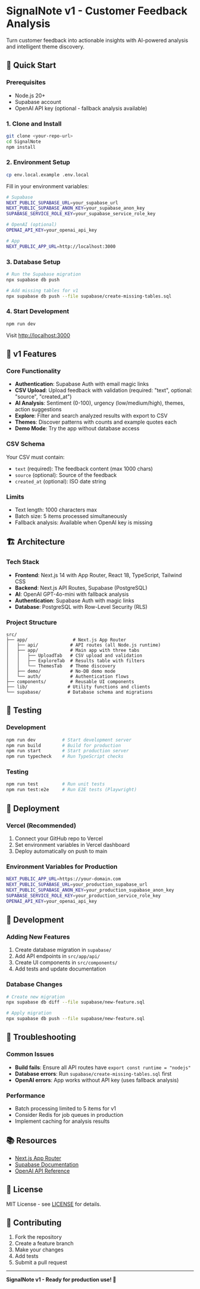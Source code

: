 # SignalNote v1 - Customer Feedback Analysis

Turn customer feedback into actionable insights with AI-powered analysis and intelligent theme discovery.

## 🚀 **Quick Start**

### Prerequisites
- Node.js 20+
- Supabase account
- OpenAI API key (optional - fallback analysis available)

### 1. Clone and Install
```bash
git clone <your-repo-url>
cd SignalNote
npm install
```

### 2. Environment Setup
```bash
cp env.local.example .env.local
```

Fill in your environment variables:
```bash
# Supabase
NEXT_PUBLIC_SUPABASE_URL=your_supabase_url
NEXT_PUBLIC_SUPABASE_ANON_KEY=your_supabase_anon_key
SUPABASE_SERVICE_ROLE_KEY=your_supabase_service_role_key

# OpenAI (optional)
OPENAI_API_KEY=your_openai_api_key

# App
NEXT_PUBLIC_APP_URL=http://localhost:3000
```

### 3. Database Setup
```bash
# Run the Supabase migration
npx supabase db push

# Add missing tables for v1
npx supabase db push --file supabase/create-missing-tables.sql
```

### 4. Start Development
```bash
npm run dev
```

Visit [http://localhost:3000](http://localhost:3000)

## 🌟 **v1 Features**

### Core Functionality
- **Authentication**: Supabase Auth with email magic links
- **CSV Upload**: Upload feedback with validation (required: "text", optional: "source", "created_at")
- **AI Analysis**: Sentiment (0-100), urgency (low/medium/high), themes, action suggestions
- **Explore**: Filter and search analyzed results with export to CSV
- **Themes**: Discover patterns with counts and example quotes each
- **Demo Mode**: Try the app without database access

### CSV Schema
Your CSV must contain:
- `text` (required): The feedback content (max 1000 chars)
- `source` (optional): Source of the feedback
- `created_at` (optional): ISO date string

### Limits
- Text length: 1000 characters max
- Batch size: 5 items processed simultaneously
- Fallback analysis: Available when OpenAI key is missing

## 🏗️ **Architecture**

### Tech Stack
- **Frontend**: Next.js 14 with App Router, React 18, TypeScript, Tailwind CSS
- **Backend**: Next.js API Routes, Supabase (PostgreSQL)
- **AI**: OpenAI GPT-4o-mini with fallback analysis
- **Authentication**: Supabase Auth with magic links
- **Database**: PostgreSQL with Row-Level Security (RLS)

### Project Structure
```
src/
├── app/                 # Next.js App Router
│   ├── api/            # API routes (all Node.js runtime)
│   ├── app/            # Main app with three tabs
│   │   ├── UploadTab   # CSV upload and validation
│   │   ├── ExploreTab  # Results table with filters
│   │   └── ThemesTab   # Theme discovery
│   ├── demo/           # No-DB demo mode
│   └── auth/           # Authentication flows
├── components/         # Reusable UI components
├── lib/               # Utility functions and clients
└── supabase/          # Database schema and migrations
```

## 🧪 **Testing**

### Development
```bash
npm run dev          # Start development server
npm run build        # Build for production
npm run start        # Start production server
npm run typecheck    # Run TypeScript checks
```

### Testing
```bash
npm run test         # Run unit tests
npm run test:e2e     # Run E2E tests (Playwright)
```

## 🚀 **Deployment**

### Vercel (Recommended)
1. Connect your GitHub repo to Vercel
2. Set environment variables in Vercel dashboard
3. Deploy automatically on push to main

### Environment Variables for Production
```bash
NEXT_PUBLIC_APP_URL=https://your-domain.com
NEXT_PUBLIC_SUPABASE_URL=your_production_supabase_url
NEXT_PUBLIC_SUPABASE_ANON_KEY=your_production_supabase_anon_key
SUPABASE_SERVICE_ROLE_KEY=your_production_service_role_key
OPENAI_API_KEY=your_openai_api_key
```

## 🔧 **Development**

### Adding New Features
1. Create database migration in `supabase/`
2. Add API endpoints in `src/app/api/`
3. Create UI components in `src/components/`
4. Add tests and update documentation

### Database Changes
```bash
# Create new migration
npx supabase db diff --file supabase/new-feature.sql

# Apply migration
npx supabase db push --file supabase/new-feature.sql
```

## 🐛 **Troubleshooting**

### Common Issues
- **Build fails**: Ensure all API routes have `export const runtime = "nodejs"`
- **Database errors**: Run `supabase/create-missing-tables.sql` first
- **OpenAI errors**: App works without API key (uses fallback analysis)

### Performance
- Batch processing limited to 5 items for v1
- Consider Redis for job queues in production
- Implement caching for analysis results

## 📚 **Resources**

- [Next.js App Router](https://nextjs.org/docs/app)
- [Supabase Documentation](https://supabase.com/docs)
- [OpenAI API Reference](https://platform.openai.com/docs)

## 📄 **License**

MIT License - see [LICENSE](LICENSE) for details.

## 🤝 **Contributing**

1. Fork the repository
2. Create a feature branch
3. Make your changes
4. Add tests
5. Submit a pull request

---

**SignalNote v1 - Ready for production use! 🎉** 